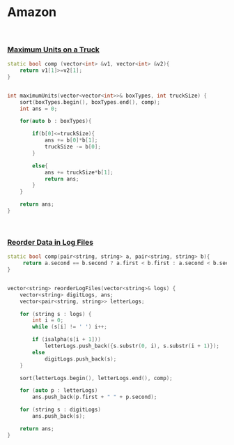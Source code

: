 # Amazon

<br>

### [Maximum Units on a Truck](https://leetcode.com/problems/maximum-units-on-a-truck/)

```cpp
static bool comp (vector<int> &v1, vector<int> &v2){
    return v1[1]>=v2[1];
}


int maximumUnits(vector<vector<int>>& boxTypes, int truckSize) {
    sort(boxTypes.begin(), boxTypes.end(), comp);
    int ans = 0;

    for(auto b : boxTypes){

        if(b[0]<=truckSize){
            ans += b[0]*b[1];
            truckSize -= b[0];
        }

        else{
            ans += truckSize*b[1];
            return ans;
        }
    }

    return ans;
}
```

<br>

### [Reorder Data in Log Files](https://leetcode.com/problems/reorder-data-in-log-files/)

```cpp
static bool comp(pair<string, string> a, pair<string, string> b){
     return a.second == b.second ? a.first < b.first : a.second < b.second;
}


vector<string> reorderLogFiles(vector<string>& logs) {
    vector<string> digitLogs, ans;
    vector<pair<string, string>> letterLogs;

    for (string s : logs) {
        int i = 0;
        while (s[i] != ' ') i++;

        if (isalpha(s[i + 1])) 
            letterLogs.push_back({s.substr(0, i), s.substr(i + 1)});
        else 
            digitLogs.push_back(s);
    }

    sort(letterLogs.begin(), letterLogs.end(), comp);

    for (auto p : letterLogs) 
        ans.push_back(p.first + " " + p.second);

    for (string s : digitLogs) 
        ans.push_back(s);

    return ans;
}
```

